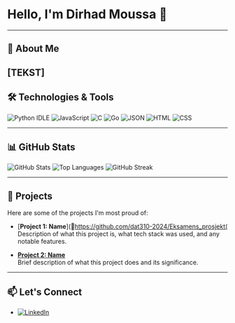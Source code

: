 # Hello, I'm Dirhad Moussa 👋

---

## 🚀 About Me
[TEKST]
---

## 🛠️ Technologies & Tools

![Python IDLE](https://img.shields.io/badge/Python%20IDLE-3776AB?logo=python&logoColor=fff)
![JavaScript](https://img.shields.io/badge/JavaScript-F7DF1E?logo=javascript&logoColor=000)
![C](https://img.shields.io/badge/C-00599C?logo=c&logoColor=white)
![Go](https://img.shields.io/badge/Go-%2300ADD8.svg?&logo=go&logoColor=white)
![JSON](https://img.shields.io/badge/JSON-000?logo=json&logoColor=fff)
![HTML](https://img.shields.io/badge/HTML-%23E34F26.svg?logo=html5&logoColor=white)
![CSS](https://img.shields.io/badge/CSS-1572B6?logo=css3&logoColor=fff)



---

## 📊 GitHub Stats

![GitHub Stats](https://github-readme-stats.vercel.app/api?username=yourusername&show_icons=true&theme=radical)
![Top Languages](https://github-readme-stats.vercel.app/api/top-langs/?username=yourusername&layout=compact&theme=radical)
![GitHub Streak](http://github-readme-streak-stats.herokuapp.com?user=yourusername&theme=radical&date_format=j%20M%5B%20Y%5D)



---

## 🚀 Projects
Here are some of the projects I'm most proud of:

- [**Project 1: Name**](https://github.com/dat310-2024/Eksamens_prosjekt(
  Description of what this project is, what tech stack was used, and any notable features.
  
- [**Project 2: Name**](https://github.com/yourusername/project2)  
  Brief description of what this project does and its significance.

---

## 📫 Let's Connect

- [![LinkedIn](https://img.shields.io/badge/LinkedIn-0A66C2?logo=linkedin&logoColor=fff)](https://linkedin.com/in/dirhad-h-moussa-73b98225b)  


